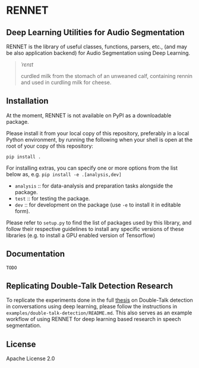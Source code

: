 # RENNET
## Deep Learning Utilities for Audio Segmentation

RENNET is the library of useful classes, functions, parsers, etc., (and may be also application backend) for Audio Segmentation using Deep Learning.

> *ˈrɛnɪt*
>
> curdled milk from the stomach of an unweaned calf, containing rennin and used in curdling milk for cheese.

## Installation
At the moment, RENNET is not available on PyPI as a downloadable package.

Please install it from your local copy of this repository,
preferably in a local Python environment,
by running the following when your shell is open at the root of your copy of this repository:
```
pip install .
```

For installing extras, you can specify one or more options from the list below as, e.g. ```pip install -e .[analysis,dev]```
- `analysis` :: for data-analysis and preparation tasks alongside the package.
- `test` :: for testing the package.
- `dev` :: for development on the package (use `-e` to install it in editable form).

Please refer to `setup.py` to find the list of packages used by this library,
and follow their respective guidelines to install any specific versions of these libraries (e.g. to install a GPU enabled version of Tensorflow)

## Documentation
`TODO`

## Replicating Double-Talk Detection Research
To replicate the experiments done in the full [thesis](http://publica.fraunhofer.de/documents/N-477004.html) on Double-Talk detection in conversations using deep learning, please follow the instructions in `examples/double-talk-detection/README.md`.
This also serves as an example workflow of using RENNET for deep learning based
research in speech segmentation.

## License
Apache License 2.0
